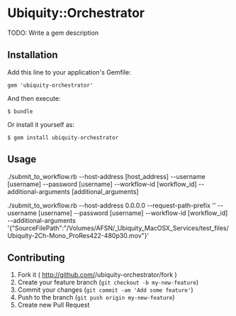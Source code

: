 # Ubiquity::Orchestrator

TODO: Write a gem description

## Installation

Add this line to your application's Gemfile:

    gem 'ubiquity-orchestrator'

And then execute:

    $ bundle

Or install it yourself as:

    $ gem install ubiquity-orchestrator

## Usage

./submit_to_workflow.rb --host-address [host_address] --username [username] --password [username] --workflow-id [workflow_id] --additional-arguments [additional_arguments]

./submit_to_workflow.rb --host-address 0.0.0.0 --request-path-prefix '' --username [username] --password [username] --workflow-id [workflow_id] --additional-arguments '{"SourceFilePath":"/Volumes/AFSN/_Ubiquity_MacOSX_Services/test_files/Ubiquity-2Ch-Mono_ProRes422-480p30.mov"}'

## Contributing

1. Fork it ( http://github.com/<my-github-username>/ubiquity-orchestrator/fork )
2. Create your feature branch (`git checkout -b my-new-feature`)
3. Commit your changes (`git commit -am 'Add some feature'`)
4. Push to the branch (`git push origin my-new-feature`)
5. Create new Pull Request
